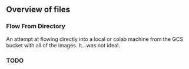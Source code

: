 ## Overview of files

### Flow From Directory
An attempt at flowing directly into a local or colab machine from the GCS bucket with all of the images.  It...was not ideal.

### TODO
